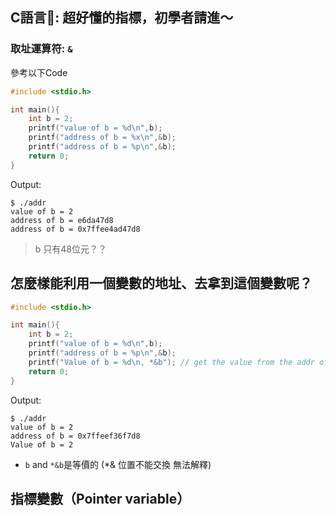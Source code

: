 ## C語言: 超好懂的指標，初學者請進～

### 取址運算符: ```&```

參考以下Code

```c
#include <stdio.h>

int main(){
    int b = 2;
    printf("value of b = %d\n",b);
    printf("address of b = %x\n",&b);
    printf("address of b = %p\n",&b);
    return 0;
}
```
Output:
```shell
$ ./addr
value of b = 2
address of b = e6da47d8
address of b = 0x7ffee4ad47d8
```
> b 只有48位元？？

## 怎麼樣能利用一個變數的地址、去拿到這個變數呢？

```c
#include <stdio.h>

int main(){
    int b = 2;
    printf("value of b = %d\n",b);
    printf("address of b = %p\n",&b);
    printf("Value of b = %d\n, *&b"); // get the value from the addr of b
    return 0;
}
```
Output:
```shell
$ ./addr
value of b = 2
address of b = 0x7ffeef36f7d8
Value of b = 2
```
* ```b``` and ```*&b```是等價的 (*& 位置不能交換 無法解釋)

## 指標變數（Pointer variable）
